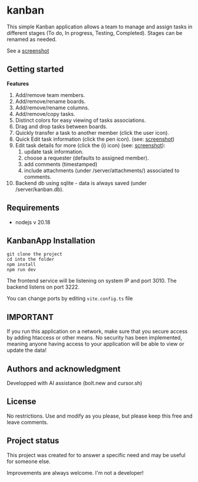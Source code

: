 # kanban

This simple Kanban application allows a team to manage and assign tasks in different stages (To do, In progress, Testing, Completed).
Stages can be renamed as needed. 

See a [screenshot](/screenshots/overview.png)

## Getting started

**Features**
1. Add/remove team members.
1. Add/remove/rename boards.
1. Add/remove/rename columns.
1. Add/remove/copy tasks.
1. Distinct colors for easy viewing of tasks associations.
1. Drag and drop tasks between boards.
1. Quickly transfer a task to another member (click the user icon).
1. Quick Edit task information (click the pen icon). (see: [screenshot](/screenshots/quick_edit_task.png))
1. Edit task details for more (click the (i) icon) (see: [screenshot](/task_details_view_and_comment_tooltip.png)):
    1. update task information.
    1. choose a requester (defaults to assigned member).
    1. add comments (timestamped)
    1. include attachments (under /server/attachments/) associated to comments.
1. Backend db using sqlite - data is always saved (under /server/kanban.db).

## Requirements

- nodejs v 20.18

## KanbanApp Installation

```
git clone the project
cd into the folder
npm install
npm run dev
```
The frontend service will be listening on system IP and port 3010.  The backend listens on port 3222.

You can change ports by editing `vite.config.ts` file

## IMPORTANT

If you run this application on a network, make sure that you secure access by adding htaccess or other means.
No security has been implemented, meaning anyone having access to your application will be able to view or update the data!

## Authors and acknowledgment
Developped with AI assistance (bolt.new and cursor.sh)

## License
No restrictions.  Use and modify as you please, but please keep this free and leave comments.

## Project status
This project was created for to answer a specific need and may be useful for someone else.

Improvements are always welcome.  I'm not a developer!




